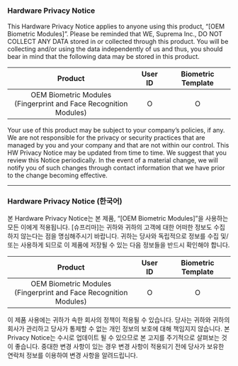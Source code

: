 #
### Hardware Privacy Notice

This Hardware Privacy Notice applies to anyone using this product, “[OEM Biometric Modules]”. 
Please be reminded that WE, Suprema Inc., DO NOT COLLECT ANY DATA stored in or collected through this product. 
You will be collecting and/or using the data independently of us and thus, you should bear in mind that the following data may be stored in this product. 


|                                Product                                | User ID | Biometric Template |
| :-------------------------------------------------------------------: | :-----: | :----------------: |
| OEM Biometric Modules <br> (Fingerprint and Face Recognition Modules) |    O    |         O          |


Your use of this product may be subject to your company’s policies, if any. We are not responsible for the privacy or security practices that are managed by you and your company and that are not within our control. 
This HW Privacy Notice may be updated from time to time. We suggest that you review this Notice periodically. In the event of a material change, we will notify you of such changes through contact information that we have prior to the change becoming effective. 


---

### Hardware Privacy Notice (한국어)

본 Hardware Privacy Notice는 본 제품, “[OEM Biometric Modules]”을 사용하는 모든 이에게 적용됩니다. 
[슈프리마]는 귀하와 귀하의 고객에 대한 어떠한 정보도 수집하지 않는다는 점을 명심해주시기 바랍니다. 
귀하는 당사와 독립적으로 정보를 수집 및/또는 사용하게 되므로 이 제품에 저장될 수 있는 다음 정보들을 반드시 확인해야 합니다. 


|                                Product                                | User ID | Biometric Template |
| :-------------------------------------------------------------------: | :-----: | :----------------: |
| OEM Biometric Modules <br> (Fingerprint and Face Recognition Modules) |    O    |         O          |

이 제품 사용에는 귀하가 속한 회사의 정책이 적용될 수 있습니다. 당사는 귀하와 귀하의 회사가 관리하고 당사가 통제할 수 없는 개인 정보의 보호에 대해 책임지지 않습니다. 
본 Privacy Notice는 수시로 업데이트 될 수 있으므로 본 고지를 주기적으로 살펴보는 것이 좋습니다. 중대한 변경 사항이 있는 경우 변경 사항이 적용되기 전에 당사가 보유한 연락처 정보를 이용하여 변경 사항을 알려드립니다. 
